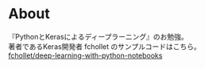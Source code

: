 # About
『PythonとKerasによるディープラーニング』のお勉強。<br>
著者であるKeras開発者 fchollet のサンプルコードはこちら。<br>
[fchollet/deep-learning-with-python-notebooks](https://github.com/fchollet/deep-learning-with-python-notebooks)

